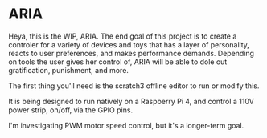 # ARIA

Heya, this is the WIP, ARIA. The end goal of this project is to create a controler for a variety of devices and toys that has a layer of personality, reacts to user preferences, and makes performance demands. Depending on tools the user gives her control of, ARIA will be able to dole out gratification, punishment, and more. 


The first thing you'll need is the scratch3 offline editor to run or modify this.

It is being designed to run natively on a Raspberry Pi 4, and control a 110V power strip, on/off, via the GPIO pins. 

I'm investigating PWM motor speed control, but it's a longer-term goal.
